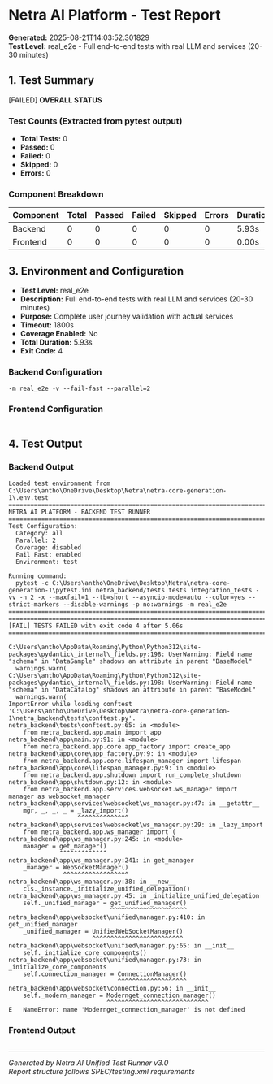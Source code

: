 # Netra AI Platform - Test Report

**Generated:** 2025-08-21T14:03:52.301829  
**Test Level:** real_e2e - Full end-to-end tests with real LLM and services (20-30 minutes)  

## 1. Test Summary

[FAILED] **OVERALL STATUS**

### Test Counts (Extracted from pytest output)
- **Total Tests:** 0
- **Passed:** 0 
- **Failed:** 0
- **Skipped:** 0
- **Errors:** 0

### Component Breakdown

| Component | Total | Passed | Failed | Skipped | Errors | Duration | Status |
|-----------|-------|--------|--------|---------|--------|----------|--------|
| Backend   | 0 | 0 | 0 | 0 | 0 | 5.93s | [FAILED] |
| Frontend  | 0 | 0 | 0 | 0 | 0 | 0.00s | [SKIPPED] |

## 3. Environment and Configuration

- **Test Level:** real_e2e
- **Description:** Full end-to-end tests with real LLM and services (20-30 minutes)
- **Purpose:** Complete user journey validation with actual services
- **Timeout:** 1800s
- **Coverage Enabled:** No
- **Total Duration:** 5.93s
- **Exit Code:** 4

### Backend Configuration
```
-m real_e2e -v --fail-fast --parallel=2
```

### Frontend Configuration
```

```

## 4. Test Output

### Backend Output
```
Loaded test environment from C:\Users\antho\OneDrive\Desktop\Netra\netra-core-generation-1\.env.test
================================================================================
NETRA AI PLATFORM - BACKEND TEST RUNNER
================================================================================
Test Configuration:
  Category: all
  Parallel: 2
  Coverage: disabled
  Fail Fast: enabled
  Environment: test

Running command:
  pytest -c C:\Users\antho\OneDrive\Desktop\Netra\netra-core-generation-1\pytest.ini netra_backend/tests tests integration_tests -vv -n 2 -x --maxfail=1 --tb=short --asyncio-mode=auto --color=yes --strict-markers --disable-warnings -p no:warnings -m real_e2e
================================================================================
================================================================================
[FAIL] TESTS FAILED with exit code 4 after 5.06s
================================================================================

C:\Users\antho\AppData\Roaming\Python\Python312\site-packages\pydantic\_internal\_fields.py:198: UserWarning: Field name "schema" in "DataSample" shadows an attribute in parent "BaseModel"
  warnings.warn(
C:\Users\antho\AppData\Roaming\Python\Python312\site-packages\pydantic\_internal\_fields.py:198: UserWarning: Field name "schema" in "DataCatalog" shadows an attribute in parent "BaseModel"
  warnings.warn(
ImportError while loading conftest 'C:\Users\antho\OneDrive\Desktop\Netra\netra-core-generation-1\netra_backend\tests\conftest.py'.
netra_backend\tests\conftest.py:65: in <module>
    from netra_backend.app.main import app
netra_backend\app\main.py:91: in <module>
    from netra_backend.app.core.app_factory import create_app
netra_backend\app\core\app_factory.py:9: in <module>
    from netra_backend.app.core.lifespan_manager import lifespan
netra_backend\app\core\lifespan_manager.py:9: in <module>
    from netra_backend.app.shutdown import run_complete_shutdown
netra_backend\app\shutdown.py:12: in <module>
    from netra_backend.app.services.websocket.ws_manager import manager as websocket_manager
netra_backend\app\services\websocket\ws_manager.py:47: in __getattr__
    mgr, _, _, _ = _lazy_import()
                   ^^^^^^^^^^^^^^
netra_backend\app\services\websocket\ws_manager.py:29: in _lazy_import
    from netra_backend.app.ws_manager import (
netra_backend\app\ws_manager.py:245: in <module>
    manager = get_manager()
              ^^^^^^^^^^^^^
netra_backend\app\ws_manager.py:241: in get_manager
    _manager = WebSocketManager()
               ^^^^^^^^^^^^^^^^^^
netra_backend\app\ws_manager.py:38: in __new__
    cls._instance._initialize_unified_delegation()
netra_backend\app\ws_manager.py:45: in _initialize_unified_delegation
    self._unified_manager = get_unified_manager()
                            ^^^^^^^^^^^^^^^^^^^^^
netra_backend\app\websocket\unified\manager.py:410: in get_unified_manager
    _unified_manager = UnifiedWebSocketManager()
                       ^^^^^^^^^^^^^^^^^^^^^^^^^
netra_backend\app\websocket\unified\manager.py:65: in __init__
    self._initialize_core_components()
netra_backend\app\websocket\unified\manager.py:73: in _initialize_core_components
    self.connection_manager = ConnectionManager()
                              ^^^^^^^^^^^^^^^^^^^
netra_backend\app\websocket\connection.py:56: in __init__
    self._modern_manager = Modernget_connection_manager()
                           ^^^^^^^^^^^^^^^^^^^^^^^^^^^^
E   NameError: name 'Modernget_connection_manager' is not defined

```

### Frontend Output
```

```

---
*Generated by Netra AI Unified Test Runner v3.0*  
*Report structure follows SPEC/testing.xml requirements*
